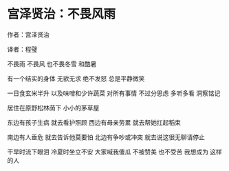 # 宫泽贤治：不畏风雨

作者：宫泽贤治

译者：程璧

不畏雨 不畏风
也不畏冬雪
和酷暑

有一个结实的身体 无欲无求
绝不发怒 总是平静微笑

一日食玄米半升 以及味噌和少许蔬菜
对所有事情 不过分思虑
多听多看 洞察铭记

居住在原野松林荫下 小小的茅草屋

东边有孩子生病
就去看护照顾
西边有母亲劳累
就去帮她扛起稻束

南边有人垂危
就去告诉他莫要怕
北边有争吵或冲突
就去说这很无聊请停止

干旱时流下眼泪
冷夏时坐立不安
大家喊我傻瓜 不被赞美 也不受苦
我想成为 这样的人